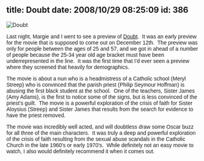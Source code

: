 title: Doubt
date: 2008/10/29 08:25:09
id: 386
---
![Doubt](/journal_images/doubt_galleryposter.jpg)

<font face="Arial">Last night, Margie and I went to see a preview of [Doubt](http://www.doubt-themovie.com/).  It was an early preview for the movie that is supposed to come out on December 12th.  The preview was only for people between the ages of 25 and 57, and we got in ahead of a number of people because the 25-34 year old age bracket must have been underrepresented in the line.  It was the first time that I'd ever seen a preview where they screened that heavily for demographics.</font>

<font face="Arial">The movie is about a nun who is a headmistress of a Catholic school (Meryl Streep) who is convinced that the parish priest (Philip Seymour Hoffman) is abusing the first black student at the school.  One of the teachers, Sister James (Amy Adams), is the first to notice some of the signs, but is less convinced of the priest's guilt.  The movie is a powerful exploration of the crisis of faith for Sister Aloysius (Streep) and Sister James that results from the search for evidence to have the priest removed.</font>

<font face="Arial">The movie was incredibly well acted, and will doubtless draw some Oscar buzz for all three of the main characters.  It was truly a deep and powerful exploration of the crisis of faith resulting from the sexual abuse scandals in the Catholic Church in the late 1960's or early 1970's.  While definitely not an easy movie to watch, I also would definitely recommend it when it comes out.</font>